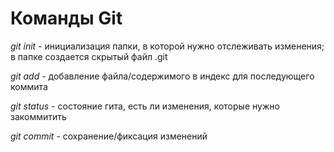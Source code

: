 # Команды Git

*git init* - инициализация папки, в которой нужно отслеживать изменения; в папке создается скрытый файл .git

*git add* - добавление файла/содержимого в индекс для последующего коммита

*git status* - состояние гита, есть ли изменения, которые нужно закоммитить

*git commit* - сохранение/фиксация изменений
